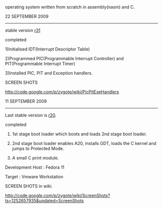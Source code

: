 operating system written from scratch in assembly(nasm) and C.

22 SEPTEMBER 2009

---

stable version [r31](https://code.google.com/p/zygote/source/detail?r=31)

completed

1)Initialised IDT(Interrupt Descriptor Table)

2)Programmed PIC(Programmable Interrupt Controller) and PIT(Programmable Interrupt Timer)

3)Installed PIC, PIT and Exception handlers.


SCREEN SHOTS

http://code.google.com/p/zygote/wiki/PicPitExeHandlers


11 SEPTEMBER 2009

---


Last stable version is [r20](https://code.google.com/p/zygote/source/detail?r=20).

completed

1) 1st stage boot loader which boots and loads 2nd stage boot loader.

2) 2nd stage boot loader enables A20, installs GDT, loads the C kernel and jumps to     Protected Mode.


3) A small C print module.

Development Host : Fedora 11


Target           : Vmware Workstation

SCREEN SHOTS in wiki.


http://code.google.com/p/zygote/wiki/ScreenShots?ts=1252657935&updated=ScreenShots